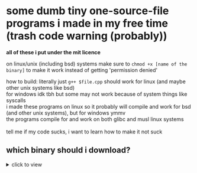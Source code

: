 # some dumb tiny one-source-file programs i made in my free time (trash code warning (probably))
**all of these i put under the mit licence**

on linux/unix (including bsd) systems make sure to `chmod +x [name of the binary]` to make it work instead of getting 'permission denied'

how to build: literally just `g++ $file.cpp` should work for linux (and maybe other unix systems like bsd)<br>
for windows idk tbh but some may not work because of system things like syscalls<br>
i made these programs on linux so it probably will compile and work for bsd (and other unix systems), but for windows ymmv<br>
the programs compile for and work on both glibc and musl linux systems<br>
<br>
tell me if my code sucks, i want to learn how to make it not suck

## which binary should i download?
<details>
  <summary>click to view</summary>
    LINUX:
     - architecture: if you use a desktop or laptop from the past 20 years and an intel/amd cpu you probably have x86_64 (aka amd64). if your computer is more ancient you might have x86 (i386-i686). if you use a phone or raspberry pi or your cpu is not intel/amd you probably have aarch64 (aka arm64). if you have another arch you probably know it
     - c library: if you use alpine or chimera you have musl, if you use void or gentoo you probably chose glibc but just check to be sure, if you have some other distro you probably have glibc
    FREEBSD: there's only amd64 for now but i might make aarch64 builds if there is demand (there probably won't be)
    WINDOWS: if your computer is from the past 20 years and your cpu is intel/amd you very likely have x86_64, but i686 will work on these as well. if your computer is more ancient you probably have x86 (i386-i686). if your cpu is not intel/amd (e.g. qualcomm) you (definitely?) have aarch64 so build the binary yourself
    ### No Mac because
    ![tom searching for such a cross-compiler](https://i.imgur.com/4uIOScq.gif)
</details>
